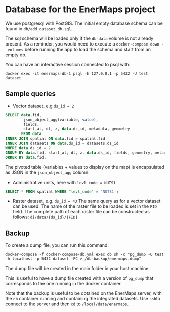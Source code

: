 # Database for the EnerMaps project

We use postgresql with PostGIS. The initial empty database schema can be found in `db/add_dataset_db.sql`.

The sql schema will be loaded only if the `db-data` volume is not already present.
As a reminder, you would need to execute a `docker-compose down --volumes` before running the app to load the schema and start from an empty db.

You can have an interactive session connected to psql with:

```
docker exec -it enermaps-db-1 psql -h 127.0.0.1 -p 5432 -U test dataset
```

## Sample queries

- Vector dataset, e.g `ds_id = 2`

```sql
SELECT data.fid,
		json_object_agg(variable, value),
		fields,
		start_at, dt, z, data.ds_id, metadata, geometry
       FROM data
INNER JOIN spatial ON data.fid = spatial.fid
INNER JOIN datasets ON data.ds_id = datasets.ds_id
WHERE data.ds_id = 2
GROUP BY data.fid, start_at, dt, z, data.ds_id, fields, geometry, metadata
ORDER BY data.fid;
```

The pivoted table (variables + values to display on the map) is encapsulated as JSON in the `json_object_agg` column.


- Administrative units, here with `levl_code = NUTS1`

```sql
SELECT * FROM spatial WHERE "levl_code" = 'NUTS1';
```

- Raster dataset, e.g. `ds_id = 43`
The same query as for a vector dataset can be used. The name of the raster file to be loaded is set in the `FID` field. The complete path of each raster file can be constructed as follows:
`di/data/{ds_id}/{FID}`


## Backup

To create a dump file, you can run this command:
```
docker-compose -f docker-compose-db.yml exec db sh -c "pg_dump -U test -h localhost -p 5432 dataset -FC > /db-backup/enermaps.dump"
```
The dump file will be created in the main folder in your host machine.

This is useful to have a dump file created with a version of `pg_dump` that corresponds to the one running in the docker container.

Note that the backup is useful to be obtained on the EnerMaps server, with the `db` container running and containing the integrated datasets. Use `ssh`to connect to the server and then `cd` to `/local/data/enermaps`.

